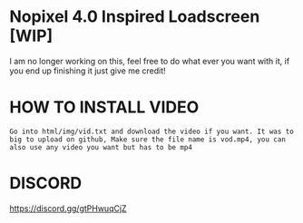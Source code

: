 # Nopixel 4.0 Inspired Loadscreen [WIP]


I am no longer working on this, feel free to do what ever you want with it, if you end up finishing it just give me credit!


# HOW TO INSTALL VIDEO

```Go into html/img/vid.txt and download the video if you want. It was to big to upload on github, Make sure the file name is vod.mp4, you can also use any video you want but has to be mp4```


# DISCORD

https://discord.gg/gtPHwuqCjZ
